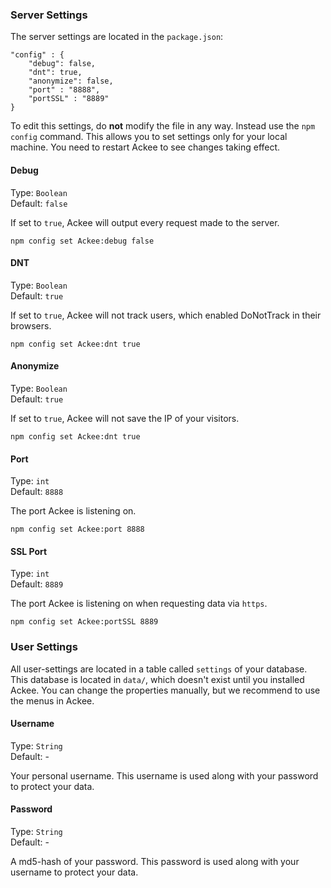 ### Server Settings

The server settings are located in the `package.json`:

	"config" : {
		"debug": false,
		"dnt": true,
		"anonymize": false,
		"port" : "8888",
		"portSSL" : "8889"
	}
	
To edit this settings, do **not** modify the file in any way. Instead use the `npm config` command. This allows you to set settings only for your local machine. You need to restart Ackee to see changes taking effect.

#### Debug

Type: `Boolean`  
Default: `false`

If set to `true`, Ackee will output every request made to the server.

	npm config set Ackee:debug false
	
#### DNT

Type: `Boolean`  
Default: `true`

If set to `true`, Ackee will not track users, which enabled DoNotTrack in their browsers.

	npm config set Ackee:dnt true
	
#### Anonymize

Type: `Boolean`  
Default: `true`

If set to `true`, Ackee will not save the IP of your visitors.

	npm config set Ackee:dnt true

#### Port

Type: `int`  
Default: `8888`

The port Ackee is listening on.

	npm config set Ackee:port 8888
	
#### SSL Port

Type: `int`  
Default: `8889`

The port Ackee is listening on when requesting data via `https`.

	npm config set Ackee:portSSL 8889
	
### User Settings

All user-settings are located in a table called `settings` of your database. This database is located in `data/`, which doesn't exist until you installed Ackee. You can change the properties manually, but we recommend to use the menus in Ackee.

#### Username

Type: `String`  
Default: -

Your personal username. This username is used along with your password to protect your data.

#### Password

Type: `String`  
Default: -

A md5-hash of your password. This password is used along with your username to protect your data.